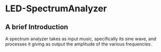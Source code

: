 # LED-SpectrumAnalyzer

## A brief Introduction
A spectrum analyzer takes as input music, specifically its sine wave, and processes it giving as output the amplitude of the various frequencies.



